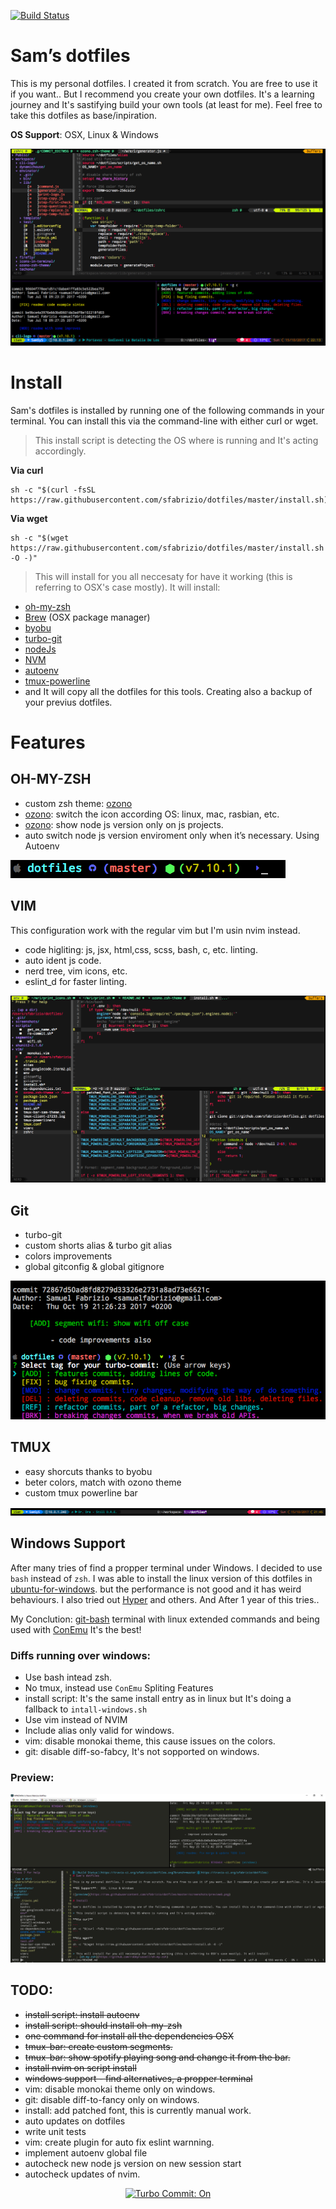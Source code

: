 [![Build Status](https://travis-ci.org/sfabrizio/dotfiles.svg?branch=master)](https://travis-ci.org/sfabrizio/dotfiles)
# Sam’s dotfiles

This is my personal dotfiles. I created it from scratch. You are free to use it if you want.. But I recommend you create your own dotfiles. It's a learning journey and It's sastifying build your own tools (at least for me). Feel free to take this dotfiles as base/inpiration.

**OS Support**:  OSX, Linux & Windows

![preview](https://raw.githubusercontent.com/sfabrizio/dotfiles/master/screenshots/preview3.png)

# Install

Sam's dotfiles is installed by running one of the following commands in your terminal. You can install this via the command-line with either curl or wget.

> This install script is detecting the OS where is running and It's acting accordingly.

**Via curl**

```
sh -c "$(curl -fsSL https://raw.githubusercontent.com/sfabrizio/dotfiles/master/install.sh)"
```

**Via wget**
```
sh -c "$(wget https://raw.githubusercontent.com/sfabrizio/dotfiles/master/install.sh -O -)"
```

> This will install for you all neccesaty for have it working (this is referring to OSX's case mostly). It will install:
  - [oh-my-zsh](https://github.com/robbyrussell/oh-my-zsh)
  - [Brew](https://brew.sh/)  (OSX package manager)
  - [byobu](http://byobu.co/)
  - [turbo-git](https://github.com/labs-js/turbo-git)
  - [nodeJs](https://nodejs.org/en/)
  - [NVM](https://github.com/creationix/nvm)
  - [autoenv](https://github.com/kennethreitz/autoenv)
  - [tmux-powerline](https://github.com/erikw/tmux-powerline)
  - and It will copy all the dotfiles for this tools. Creating also a backup of your previus dotfiles.


# Features

## OH-MY-ZSH
- custom zsh theme: [ozono](https://github.com/sfabrizio/ozono-zsh-theme)
- [ozono](https://github.com/sfabrizio/ozono-zsh-theme): switch the icon according OS: linux, mac, rasbian, etc.
- [ozono](https://github.com/sfabrizio/ozono-zsh-theme): show node js version only on js projects.
- auto switch node js version enviroment only when it’s necessary. Using Autoenv

![ozono](https://raw.githubusercontent.com/sfabrizio/dotfiles/master/screenshots/ozono.png)

## VIM

This configuration work with the regular vim but I'm usin nvim instead.

- code higliting: js, jsx, html,css, scss, bash, c, etc. linting.
- auto ident js code.
- nerd tree, vim icons, etc.
- eslint_d for faster linting.

![vim](https://raw.githubusercontent.com/sfabrizio/dotfiles/master/screenshots/vim.png)

## Git

- turbo-git
- custom shorts alias & turbo git alias
- colors improvements
- global gitconfig & global gitignore

![git](https://raw.githubusercontent.com/sfabrizio/dotfiles/master/screenshots/turbo-git.png)

## TMUX

- easy shorcuts thanks to byobu
- beter colors, match with ozono theme
- custom tmux powerline bar

![tmux](https://raw.githubusercontent.com/sfabrizio/dotfiles/master/screenshots/tmux-bar.png)


## Windows Support

After many tries of find a propper terminal under Windows. I decided to use `bash` instead of `zsh`.
I was able to install the linux version of this dotfiles in [ubuntu-for-windows](https://docs.microsoft.com/en-us/windows/wsl/install-win10). but the performance is not good and it has weird behaviours. I also tried out [Hyper](https://hyper.is/) and others. And After 1 year of this tries..

My Conclution: [git-bash](https://gitforwindows.org/) terminal with linux extended commands and being used with [ConEmu](https://conemu.github.io/en/Downloads.html) It's the best!

### Diffs running over windows:

- Use bash intead zsh.
- No tmux, instead use `ConEmu` Spliting Features
- install script: It's the same install entry as in linux but It's doing a fallback to `intall-windows.sh`
- Use vim instead of NVIM
- Include alias only valid for windows.
- vim: disable monokai theme, this cause issues on the colors.
- git: disable diff-so-fabcy, It's not sopported on windows.

### Preview:

![windows-terminal](screenshots/windows-terminal.png)



## TODO:
- ~~install script: install autoenv~~
- ~~install script: should install oh-my-zsh~~
- ~~one command for install all the dependencies OSX~~
- ~~tmux-bar: create custom segments.~~
- ~~tmux-bar: show spotify playing song and change it from the bar.~~
- ~~install nvim on script install~~
- ~~windows support - find alternatives, a propper terminal~~
- vim: disable monokai theme only on windows.
- git: disable diff-to-fancy only on windows.
- install: add patched font, this is currently manual work.
- auto updates on dotfiles
- write unit tests
- vim: create plugin for auto fix eslint warnning.
- implement autoenv global file
- autocheck new node js version on new session start
- autocheck updates of nvim.

<p align="center">
  <a href="https://github.com/labs-js/turbo-git/blob/develop/README.md"><img src="https://img.shields.io/badge/Turbo_Commit-on-3DD1F2.svg" alt="Turbo Commit: On"/></a>
</p>
